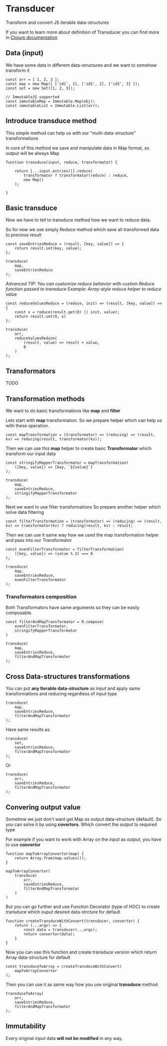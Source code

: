 # Transducer
Transform and convert JS iterable data-structures

If you want to learn more about definition of Transducer you can find more in [Clojure documentation](https://clojure.org/reference/transducers)



## Data (input)

We have some data in different data-structures and we want to somehow transform it  

    const arr = [ 1, 2, 3 ];
    const map = new Map([ ['id1', 1], ['id2', 2], ['id3', 3] ]);
    const set = new Set([1, 2, 3]);

    // ImmutableJS supported
    const immutableMap = Immutable.Map(obj);
    const immutableList = Immutable.List(arr);


## Introduce **transduce** method

This simple method can help us with our "multi-data-structure" transformations

In core of this method we save and manipulate data in Map format, so output will be always Map

    function transduce(input, reduce, transformator) {

        return [...input.entries()].reduce(
            transformator ? transformator(reduce) : reduce,
            new Map()
        );

    }


## Basic transduce

Now we have to tell to transduce method how we want to reduce data.

So for now we use simply Reduce method which save all transformed data to previous result  

    const saveEntriesReduce = (result, [key, value]) => {
        return result.set(key, value);
    };

    transduce(
        map,
        saveEntriesReduce
    );


*Advanced TIP: You can customize reduce behavior with custom Reduce function passed to transduce
Example: Array-style reduce helper to reduce value*

    const reduceValuesReduce = (reduce, init) => (result, [key, value]) => {
        const x = reduce(result.get(0) || init, value);
        return result.set(0, x)
    };

    transduce(
        arr,
        reduceValuesReduce(
            (result, value) => result + value,
            0
        )
    );


## Transformators

TODO


## Transformation methods

We want to do basic transformations like **map** and **filter**


Lets start with **map** transformation.
So we prepare helper which can help us with these operation.

    const mapTransformation = (transformator) => (reducing) => (result, kv) => reducing(result, transformator(kv));


Then we can use this **map** helper to create basic **Transformator** which transform our input data

    const stringifyMapperTransformator = mapTransformation(
        ([key, value]) => [key, `${value}`]
    );

    transduce(
        map,
        saveEntriesReduce,
        stringifyMapperTransformator
    );


Next we want to use filter transformations
So prepare another helper which solve data filtering

    const filterTransformation = (transformator) => (reducing) => (result, kv) => transformator(kv) ? reducing(result, kv) : result;


Then we can use it same way how we used the map transformation helper and pass into our Transformator

    const evenFilterTransformator = filterTransformation(
        ([key, value]) => (value % 2) === 0
    );

    transduce(
        map,
        saveEntriesReduce,
        evenFilterTransformator
    );


### Transformators composition

Both Transformators have same arguments so they can be easily composable.

    const filterAndMapTransformator = R.compose(
        evenFilterTransformator,
        stringifyMapperTransformator
    )

    transduce(
        map,
        saveEntriesReduce,
        filterAndMapTransformator
    );


## Cross Data-structures transformations

You can put **any Iterable data-structure** as *input* and apply same transformations and reducing regardless of input type

    transduce(
        map,
        saveEntriesReduce,
        filterAndMapTransformator
    );

Have same results as

    transduce(
        set,
        saveEntriesReduce,
        filterAndMapTransformator
    );

Or

    transduce(
        arr,
        saveEntriesReduce,
        filterAndMapTransformator
    );


## Convering output value

Sometime we just don't want get Map as output data-structure (default).
So you can solve it by using **covertors**. Which convert the *output* to required type

For example if you want to work with Array on the *input* as *output*, you have to use **convertor**

    function mapToArrayConvertor(map) {
        return Array.from(map.values());
    }

    mapToArrayConvertor(
        transduce(
            arr,
            saveEntriesReduce,
            filterAndMapTransformator
        )
    )

But you can go further and use Function Decorator (type of HOC) to create transduce which ouput desired data-strcture for default

    function createTransduceWithConvert(transducer, convertor) {
        return (...args) => {
            const data = transducer(...args);
            return convertor(data);
        }
    }

Now you can use this function and create transduce version which return Array data-structure for default

    const transduceToArray = createTransduceWithConvert(
        mapToArrayConvertor
    );

Then you can use it as same way how you use original **transduce** method

    transduceToArray(
        arr,
        saveEntriesReduce,
        filterAndMapTransformator
    );



## Immutability

Every original *input* data **will not be modified** in any way.
